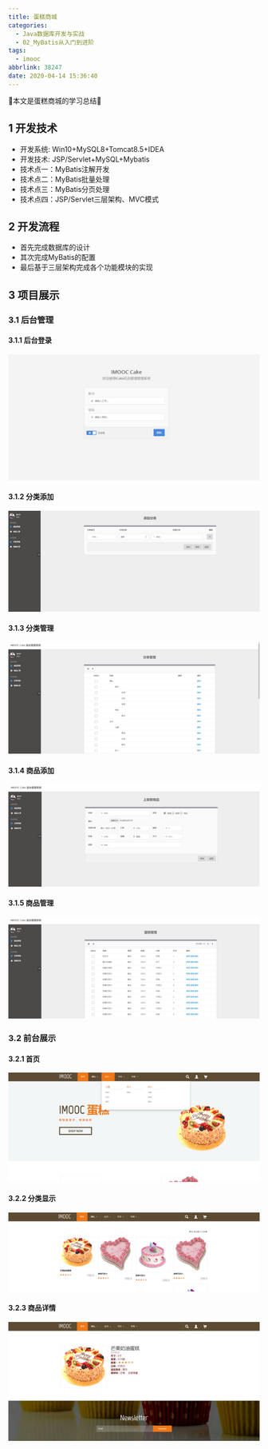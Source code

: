 ```yaml
---
title: 蛋糕商城
categories:
  - Java数据库开发与实战
  - 02_MyBatis从入门到进阶
tags:
  - imooc
abbrlink: 38247
date: 2020-04-14 15:36:40
---
```


:star2:本文是蛋糕商城的学习总结:star2:

<!-- more -->

## 1 开发技术

- 开发系统: Win10+MySQL8+Tomcat8.5+IDEA
- 开发技术: JSP/Servlet+MySQL+Mybatis
- 技术点一：MyBatis注解开发
- 技术点二：MyBatis批量处理
- 技术点三：MyBatis分页处理
- 技术点四：JSP/Servlet三层架构、MVC模式

## 2 开发流程

- 首先完成数据库的设计
- 其次完成MyBatis的配置
- 最后基于三层架构完成各个功能模块的实现

## 3 项目展示

### 3.1 后台管理

#### 3.1.1 后台登录

![图片](/images/032_05_01.png)

#### 3.1.2 分类添加

![图片](/images/032_05_02.png)

#### 3.1.3 分类管理

![图片](/images/032_05_03.png)

#### 3.1.4 商品添加

![图片](/images/032_05_04.png)

#### 3.1.5 商品管理

![图片](/images/032_05_05.png)

### 3.2 前台展示

#### 3.2.1 首页

![图片](/images/032_05_06.png)

#### 3.2.2 分类显示

![图片](/images/032_05_07.png)

#### 3.2.3 商品详情

![图片](/images/032_05_08.png)
